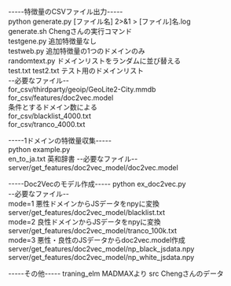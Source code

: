 -----特徴量のCSVファイル出力-----  
python generate.py [ファイル名] 2>&1 > [ファイル]名.log  
generate.sh Chengさんの実行コマンド  
testgene.py 追加特徴量なし  
testweb.py 追加特徴量の1つのドメインのみ  
randomtext.py ドメインリストをランダムに並び替える  
test.txt test2.txt  テスト用のドメインリスト  
--必要なファイル--  
for_csv/thirdparty/geoip/GeoLite2-City.mmdb  
for_csv/features/doc2vec.model  
条件とするドメイン数による  
for_csv/blacklist_4000.txt  
for_csv/tranco_4000.txt  

-----1ドメインの特徴量収集-----  
python example.py  
en_to_ja.txt    英和辞書
--必要なファイル--  
server/get_features/doc2vec_model/doc2vec.model  

-----Doc2Vecのモデル作成-----
python ex_doc2vec.py  
--必要なファイル--  
mode=1  悪性ドメインからJSデータをnpyに変換  
server/get_features/doc2vec_model/blacklist.txt  
mode=2  良性ドメインからJSデータをnpyに変換  
server/get_features/doc2vec_model/tranco_100k.txt  
mode=3  悪性・良性のJSデータからdoc2vec.model作成  
server/get_features/doc2vec_model/np_black_jsdata.npy  
server/get_features/doc2vec_model/np_white_jsdata.npy  

-----その他-----
traning_elm MADMAXより
src Chengさんのデータ